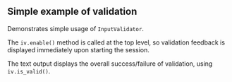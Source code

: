 ## Simple example of validation

Demonstrates simple usage of `InputValidator`.

The `iv.enable()` method is called at the top level, so validation feedback is displayed immediately upon starting the session.

The text output displays the overall success/failure of validation, using `iv.is_valid()`.
